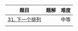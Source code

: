 | 题目                                                         | 题解 | 难度 |
| ------------------------------------------------------------ | ---- | ---- |
| [31. 下一个排列](https://leetcode-cn.com/problems/next-permutation/) |      | 中等 |
|                                                              |      |      |

